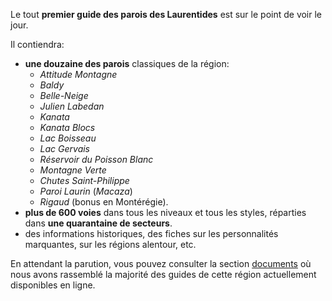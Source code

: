 Le tout **premier guide des parois des Laurentides** est sur le point de voir le jour.

Il contiendra:

- **une douzaine des parois** classiques de la région:
  - _Attitude Montagne_
  - _Baldy_
  - _Belle-Neige_
  - _Julien Labedan_
  - _Kanata_
  - _Kanata Blocs_
  - _Lac Boisseau_
  - _Lac Gervais_
  - _Réservoir du Poisson Blanc_
  - _Montagne Verte_
  - _Chutes Saint-Philippe_
  - _Paroi Laurin_ (_Macaza_)
  - _Rigaud_ (bonus en Montérégie).
- **plus de 600 voies** dans tous les niveaux et tous les styles, réparties dans **une quarantaine de secteurs**.
- des informations historiques, des fiches sur les personnalités marquantes, sur les régions alentour, etc.

En attendant la parution, vous pouvez consulter la section [documents](./documents) où nous avons rassemblé la majorité des guides de cette région actuellement disponibles en ligne.
